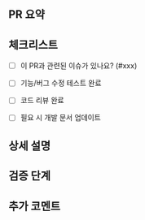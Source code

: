 ## PR 요약
<!-- 
이번 PR의 목적과 변경 사항을 간단히 작성해주세요.
-->


## 체크리스트
- [ ] 이 PR과 관련된 이슈가 있나요? (#xxx)
- [ ] 기능/버그 수정 테스트 완료
- [ ] 코드 리뷰 완료
- [ ] 필요 시 개발 문서 업데이트


## 상세 설명
<!-- 
변경 사항, 추가된 기능, 버그 수정 내용 등을 자세히 작성해주세요.
-->


## 검증 단계
<!-- 
PR을 적용하기 전에 확인한 사항과 테스트 방법을 작성해주세요.
예시:
1. 로컬 서버 실행 후 API 정상 동작 확인
2. 신규 기능 UI/UX 테스트 완료
3. 기존 기능 회귀 테스트 완료
-->


## 추가 코멘트
<!-- 
팀원에게 공유할 필요가 있는 추가 정보나 주석 등을 작성해주세요.
-->
